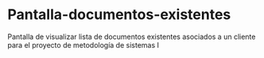# Pantalla-documentos-existentes
Pantalla de visualizar lista de documentos existentes asociados a un cliente para el proyecto de metodología de sistemas I
